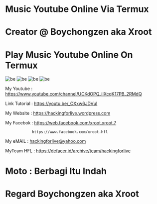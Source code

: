 # Music Youtube Online Via Termux

# Creator @ Boychongzen aka Xroot

# Play Music Youtube Online On Termux  
![be](https://raw.githubusercontent.com/boychongzen18/mps-youtube-music-online/master/mpsyt.jpg)
![be](https://raw.githubusercontent.com/boychongzen18/mps-youtube-music-online/master/mpsyt1.jpg)
![be](https://raw.githubusercontent.com/boychongzen18/mps-youtube-music-online/master/mpsyt2.jpg)
![be](https://raw.githubusercontent.com/boychongzen18/mps-youtube-music-online/master/mpsyt3.jpg)


My Youtube    : https://www.youtube.com/channel/UCKdOPQ_iIXcqK17PB_2RMdQ

Link Tutorial : https://youtu.be/_OXxw6JDVuI

My Website    : https://hackingforlive.wordpress.com

My Facebok    : https://web.facebook.com/xroot.xroot.7

                https://www.facebook.com/xroot.hfl 

My eMAIL      : hackingforlive@yahoo.com

MyTeam HFL    : https://defacer.id/archive/team/hackingforlive

# Moto : Berbagi Itu Indah

# Regard Boychongzen aka Xroot
